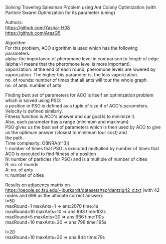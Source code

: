 Solving Traveling Salesman Problem using Ant Colony Optimization (with Particle Swarm Optimization for its parameter tuning)

Authors:  
https://github.com/Yashar-H08  
https://github.com/ArazG5

Algorithm:  
For this problem, ACO algorithm is used which has the following parameters:  
alpha: the importance of pheromone level in comparison to length of edge (alpha>1 means that the pheromone level is more important).  
vaporization: at the end of each round, pheromone levels are lowered by vaporization.  The higher this parameter is, the less vaporization.  
no. of rounds: number of times that all ants will tour the whole graph.  
no. of ants: number of ants  
  
Finding best set of parameters for ACO is itself an optimization problem which is solved using PSO:  
a position in PSO is defined as a tuple of size 4 of ACO's parameters. Velocity is defined similarly.  
Fitness function is ACO's answer and our goal is to minimize it.  
Also, each parameter has a range (minimum and maximum).  
PSO gives us the best set of parameters which is then used by ACO to give us the optimum answer (closest to minimum tour cost) and  
the path.  
Time complexity: O(INRA(n^3))  
I: number of times that PSO is executed multiplied by number of times that ACO is executed to find fitness of a position  
N: number of particles (for PSO) and is a multiple of number of cities  
R: no. of rounds  
A: no. of ants  
n: number of cities  
  
Results on adjacency matrix on https://people.sc.fsu.edu/~jburkardt/datasets/tsp/dantzig42_d.txt (with 42 nodes and 699 as the ultimate correct answer):  
    I=50  
    maxRound=1 maxAnts=1 => ans:2070   time:4s  
    maxRound=10 maxAnts=10 => ans:893   time:102s  
    maxRound=5 maxAnts=20 => ans:966   time:110s  
    maxRound=10 maxAnts=20 => ans:796   time:195s  
      
   I=20  
   maxRound=10 maxAnts=20 => ans:844   time:79s  
